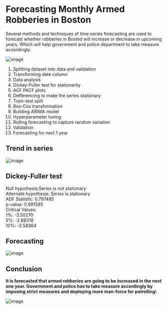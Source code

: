 # Forecasting Monthly Armed Robberies in Boston
Several methods and techniques of time series forecasting are used to forecast whether robberies in Bosted will increase or decrease in upcoming years. Which will help government and police department to take measure accordingly.

![image](https://user-images.githubusercontent.com/71747522/117823611-499a9d80-b28b-11eb-9267-a15d933f545c.png)


1. Splitting dataset into data and validation
2. Transforming date column
3. Data analysis
4. Dickey-Fuller test for stationarity
5. ACF PACF plots
6. Defferencing to make the series stationary
7. Train-test split
8. Box-Cox transformation
9. Building ARIMA model
10. Hyperparameter tuning
11. Rolling forecasting to capture random variation
12. Validation
13. Forecasting for next 1 year

## Trend in series
![image](https://user-images.githubusercontent.com/71747522/117823692-60d98b00-b28b-11eb-88ca-d63fa1de38d0.png)

## Dickey-Fuller test
Null hypothesis:Series is not stationary<br>
Alternate hypothesis: Series is stationary<br>
ADF Statistic: 0.797485<br>
p-value: 0.991595<br>
Critical Values:<br>
	1%: -3.50270<br>
	5%: -2.89316<br>
	10%: -2.58364<br>
  
## Forecasting
![image](https://user-images.githubusercontent.com/71747522/117823901-9a11fb00-b28b-11eb-997f-a1b135cf13c6.png)

## Conclusion
**It is forecasted that armed robberies are going to be increased in the next one year. Government and police has to take measure accordingly by imposing strict measures and deploying more man-force for patrolling**\

![image](https://user-images.githubusercontent.com/71747522/117824112-d180a780-b28b-11eb-9aa2-4a1fb0130346.png)


